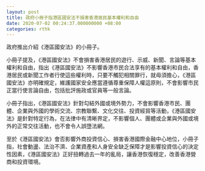 ```yaml
---
layout: post
title: 政府小冊子指港區國安法不損害香港居民基本權利和自由
date: 2020-07-02 00:24:37.000000000 +08:00
categories: rthk
---
```


政府推出介紹《港區國安法》的小冊子。

小冊子提及，《港區國安法》不會損害香港居民的遊行、示威、新聞、言論等基本權利和自由，指出《港區國安法》不影響香港市民合法享有的基本權利和自由，香港居民或新聞工作者行使這些權利時，只要不觸犯相關罪行，就毋須擔心，《港區國安法》亦明確規定，維護國家安全應當遵循尊重保障人權這原則，不會影響市民正當行使言論自由，包括批評施政或官員等一般言論。

小冊子指出，《港區國安法》針對勾結外國或境外勢力，不會影響香港市民、團體、企業與外國的學術交流、宗教聯繫、文化交往、投資經貿等活動，《港區國安法》是針對特定行為，在法律中有清晰界定，不影響個人、團體或企業與外國或境外的正常交往活動，也不會令人誤墮法網。

至於《港區國安法》會否影響外商投資信心、損害香港國際金融中心地位，小冊子指，社會動盪、法治不濟、企業資產和人身安全缺乏保障才是影響投資信心的決定性因素，《港區國安法》正好扭轉過去一年的亂局，讓香港恢復穩定，改善香港營商和投資環境。
